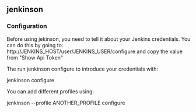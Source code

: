 ## jenkinson

### Configuration

Before using jekinson, you need to tell it about your Jenkins credentials. You can do this by going to: http://JENKINS_HOST/user/JENKINS_USER/configure and copy the value from "Show Api Token"

The run jenkinson configure to introduce your credentials with:

   jenkinson configure

You can add different profiles using:

   jenkinson --profile ANOTHER_PROFILE configure

